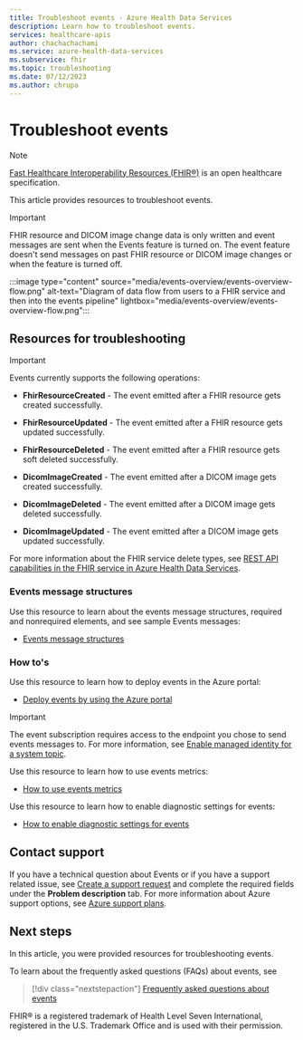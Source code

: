 ```yaml
---
title: Troubleshoot events - Azure Health Data Services
description: Learn how to troubleshoot events.
services: healthcare-apis
author: chachachachami
ms.service: azure-health-data-services
ms.subservice: fhir
ms.topic: troubleshooting
ms.date: 07/12/2023
ms.author: chrupa
---
```

# Troubleshoot events

> [!NOTE]
> [Fast Healthcare Interoperability Resources (FHIR&#174;)](https://www.hl7.org/fhir/) is an open healthcare specification.

This article provides resources to troubleshoot events.

> [!IMPORTANT]
> FHIR resource and DICOM image change data is only written and event messages are sent when the Events feature is turned on. The event feature doesn't send messages on past FHIR resource or DICOM image changes or when the feature is turned off.

:::image type="content" source="media/events-overview/events-overview-flow.png" alt-text="Diagram of data flow from users to a FHIR service and then into the events pipeline" lightbox="media/events-overview/events-overview-flow.png":::

## Resources for troubleshooting

> [!IMPORTANT]
> Events currently supports the following operations:
>
> * **FhirResourceCreated** - The event emitted after a FHIR resource gets created successfully.
>
> * **FhirResourceUpdated** - The event emitted after a FHIR resource gets updated successfully.
>
> * **FhirResourceDeleted** - The event emitted after a FHIR resource gets soft deleted successfully. 
>
> * **DicomImageCreated** - The event emitted after a DICOM image gets created successfully.
> 
> * **DicomImageDeleted** - The event emitted after a DICOM image gets deleted successfully.
> 
> * **DicomImageUpdated** - The event emitted after a DICOM image gets updated successfully.
> 
> For more information about the FHIR service delete types, see [REST API capabilities in the FHIR service in Azure Health Data Services](../fhir/rest-api-capabilities.md).

### Events message structures

Use this resource to learn about the events message structures, required and nonrequired elements, and see sample Events messages: 
* [Events message structures](events-message-structure.md)

### How to's

Use this resource to learn how to deploy events in the Azure portal: 
* [Deploy events by using the Azure portal](events-deploy-portal.md)

> [!IMPORTANT]
> The event subscription requires access to the endpoint you chose to send events messages to. For more information, see [Enable managed identity for a system topic](../../event-grid/enable-identity-system-topics.md).

Use this resource to learn how to use events metrics: 
* [How to use events metrics](events-display-metrics.md)

Use this resource to learn how to enable diagnostic settings for events: 
* [How to enable diagnostic settings for events](events-export-logs-metrics.md)

## Contact support

If you have a technical question about Events or if you have a support related issue, see [Create a support request](https://portal.azure.com/#blade/Microsoft_Azure_Support/HelpAndSupportBlade/overview) and complete the required fields under the **Problem description** tab. For more information about Azure support options, see [Azure support plans](https://azure.microsoft.com/support/options/#support-plans). 

## Next steps
In this article, you were provided resources for troubleshooting events.

To learn about the frequently asked questions (FAQs) about events, see

> [!div class="nextstepaction"]
> [Frequently asked questions about events](events-faqs.md)

FHIR&#174; is a registered trademark of Health Level Seven International, registered in the U.S. Trademark Office and is used with their permission.

